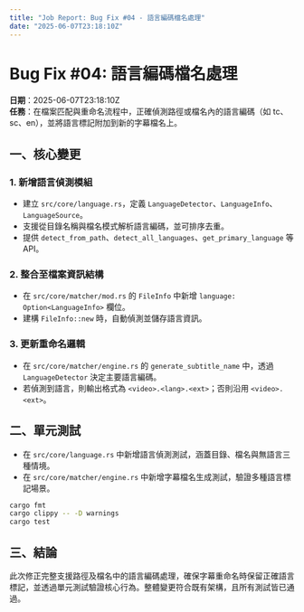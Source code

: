 ```yaml
---
title: "Job Report: Bug Fix #04 - 語言編碼檔名處理"
date: "2025-06-07T23:18:10Z"
---
```


# Bug Fix #04: 語言編碼檔名處理

**日期**：2025-06-07T23:18:10Z  
**任務**：在檔案匹配與重命名流程中，正確偵測路徑或檔名內的語言編碼（如 tc、sc、en），並將語言標記附加到新的字幕檔名上。

## 一、核心變更

### 1. 新增語言偵測模組
- 建立 `src/core/language.rs`，定義 `LanguageDetector`、`LanguageInfo`、`LanguageSource`。
- 支援從目錄名稱與檔名模式解析語言編碼，並可排序去重。
- 提供 `detect_from_path`、`detect_all_languages`、`get_primary_language` 等 API。

### 2. 整合至檔案資訊結構
- 在 `src/core/matcher/mod.rs` 的 `FileInfo` 中新增 `language: Option<LanguageInfo>` 欄位。
- 建構 `FileInfo::new` 時，自動偵測並儲存語言資訊。

### 3. 更新重命名邏輯
- 在 `src/core/matcher/engine.rs` 的 `generate_subtitle_name` 中，透過 `LanguageDetector` 決定主要語言編碼。
- 若偵測到語言，則輸出格式為 `<video>.<lang>.<ext>`；否則沿用 `<video>.<ext>`。

## 二、單元測試

- 在 `src/core/language.rs` 中新增語言偵測測試，涵蓋目錄、檔名與無語言三種情境。
- 在 `src/core/matcher/engine.rs` 中新增字幕檔名生成測試，驗證多種語言標記場景。

```bash
cargo fmt
cargo clippy -- -D warnings
cargo test
```

## 三、結論

此次修正完整支援路徑及檔名中的語言編碼處理，確保字幕重命名時保留正確語言標記，並透過單元測試驗證核心行為。整體變更符合既有架構，且所有測試皆已通過。
